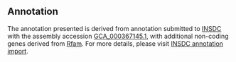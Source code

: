 

Annotation
----------

The annotation presented is derived from annotation submitted to
[INSDC](http://www.insdc.org) with the assembly accession
[GCA\_000367145.1](http://www.ebi.ac.uk/ena/data/view/GCA_000367145.1),
with additional non-coding genes derived from
[Rfam](http://rfam.xfam.org/). For more details, please visit [INSDC
annotation
import](http://ensemblgenomes.org/info/data/insdc_annotation).
